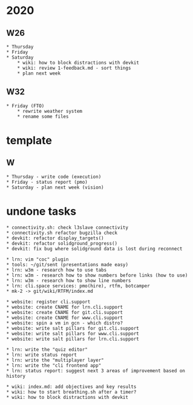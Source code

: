 # 2020

## W26
    * Thursday
    * Friday
    * Saturday
        * wiki: how to block distractions with devkit
        * wiki: review 1-feedback.md - sort things
        * plan next week

## W32
    * Friday (FTO)
        * rewrite weather system
        * rename some files

# template

## W
    * Thursday - write code (execution)
    * Friday - status report (pmo)
    * Saturday - plan next week (vision)

# undone tasks

    * connectivity.sh: check l3slave connectivity
    * connectivity.sh refactor bugzilla check
    * devkit: refactor display_targets()
    * devkit: refactor solidground_progress()
    * devkit: fix bug where solidground data is lost during reconnect

    * lrn: vim "coc" plugin
    * tools: ~/git/sent (presentations made easy)
    * lrn: w3m - research how to use tabs
    * lrn: w3m - research how to show numbers before links (how to use)
    * lrn: w3m - research how to show line numbers
    * lrn: cli.space services: pmo(hire), rtfm, botcamper
    * mk-2 -> git/wiki/RTFM/index.md

    * website: register cli.support
    * website: create CNAME for lrn.cli.support
    * website: create CNAME for git.cli.support
    * website: create CNAME for www.cli.support
    * website: spin a vm in gcn - which distro?
    * website: write salt pillars for git.cli.support
    * website: write salt pillars for www.cli.support
    * website: write salt pillars for lrn.cli.support

    * lrn: write the "quiz editor"
    * lrn: write status report
    * lrn: write the "multiplayer layer"
    * lrn: write the "cli frontend app"
    * lrn: status report: suggest next 3 areas of improvement based on history

    * wiki: index.md: add objectives and key results
    * wiki: how to start breathing.sh after a timer?
    * wiki: how to block distractions with devkit
